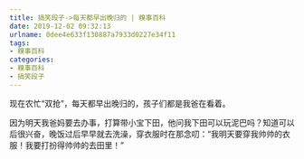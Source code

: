 ```yaml
---
title: 搞笑段子->每天都早出晚归的 | 糗事百科
date: 2019-12-02 09:32:13
urlname: 0dee4e633f130887a7933d0227e34f11
tags: 
- 糗事百科
categories:
- 糗事百科
- 搞笑段子
---
```

现在农忙“双抢”，每天都早出晚归的，孩子们都是我爸在看着。

因为明天我爸妈要去办事，打算带小宝下田，他问我下田可以玩泥巴吗？知道可以后很兴奋，晚饭过后早早就去洗澡，穿衣服时在那念叨：“我明天要穿我帅帅的衣服！我要打扮得帅帅的去田里！”


